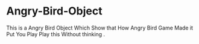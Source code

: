 # Angry-Bird-Object
This is a Angry Bird Object Which Show that How Angry Bird Game Made it Put You Play Play this Without thinking .
